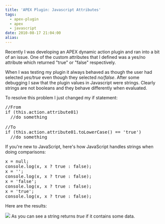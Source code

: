 ```yaml
---
title: 'APEX Plugin: Javascript Attributes'
tags:
  - apex-plugin
  - apex
  - javascript
date: 2010-08-17 21:04:00
alias:
---
```


Recently I was developing an APEX dynamic action plugin and ran into a bit of an issue. One of the custom attributes that I defined was a yes/no attribute which returned "true" or "false" respectively.

When I was testing my plugin it always behaved as though the user had selected <span style="font-style:italic;">yes/true</span> even though they selected <span style="font-style:italic;">no/false</span>. After some debugging I saw that the plugin values in Javascript were strings. Clearly strings are not booleans and they behave differently when evaluated.

To resolve this problem I just changed my if statement:
<pre class="brush: js;">
//From
if (this.action.attribute01)
  //do something

//To
if (this.action.attribute01.toLowerCase() == 'true')
  //do something
</pre>  
If you're new to JavaScript, here's how JavaScript handles strings when doing comparisons:
<pre class="brush: js;">
x = null;
console.log(x, x ? true : false);
x = '';
console.log(x, x ? true : false);
x = 'false';
console.log(x, x ? true : false);
x = 'true';
console.log(x, x ? true : false);
</pre>
Here are the results:

[![](http://4.bp.blogspot.com/_33EF80fk9sM/TGtLkCDK8CI/AAAAAAAADyo/XOrvWLV0pBw/s400/plugin_boolean.jpg)](http://4.bp.blogspot.com/_33EF80fk9sM/TGtLkCDK8CI/AAAAAAAADyo/XOrvWLV0pBw/s1600/plugin_boolean.jpg)
As you can see a string returns <span style="font-style:italic;">true</span> if it contains some data.
